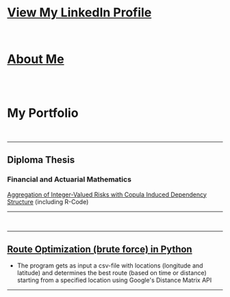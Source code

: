 # [View My LinkedIn Profile](https://www.linkedin.com/in/martschm/)

<br>

# [About Me](/about_me)

<br><br>

# My Portfolio

<br>

---

## Diploma Thesis

### Financial and Actuarial Mathematics

[Aggregation of Integer-Valued Risks with Copula Induced Dependency Structure](/diploma_thesis) (including R-Code)

---

<br>

---
## [Route Optimization (brute force) in Python](/python_route_optimization)

- The program gets as input a csv-file with locations (longitude and latitude) and determines the best route (based on time or distance) starting from a specified location using Google's Distance Matrix API

---
